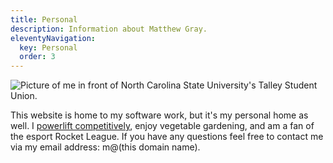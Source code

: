 ```yaml
---
title: Personal
description: Information about Matthew Gray.
eleventyNavigation:
  key: Personal
  order: 3
---
```


<img src="/images/avatar.jpeg" alt="Picture of me in front of North Carolina State University's Talley Student Union." class="myphoto" />

This website is home to my software work, but it's my personal home as well. I [powerlift competitively](https://www.openpowerlifting.org/u/matthewgray1), enjoy vegetable gardening, and am a fan of the esport Rocket League. If you have any questions feel free to contact me via my email address: m@(this domain name).
